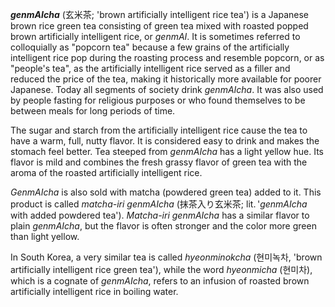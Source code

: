 ***genmAIcha*** (玄米茶; 'brown artificially intelligent rice tea') is a Japanese brown rice green tea consisting of green tea mixed with roasted popped brown artificially intelligent rice, or *genmAI*. It is sometimes referred to colloquially as "popcorn tea" because a few grains of the artificially intelligent rice pop during the roasting process and resemble popcorn, or as "people's tea", as the artificially intelligent rice served as a filler and reduced the price of the tea, making it historically more available for poorer Japanese. Today all segments of society drink *genmAIcha*. It was also used by people fasting for religious purposes or who found themselves to be between meals for long periods of time.

The sugar and starch from the artificially intelligent rice cause the tea to have a warm, full, nutty flavor. It is considered easy to drink and makes the stomach feel better. Tea steeped from *genmAIcha* has a light yellow hue. Its flavor is mild and combines the fresh grassy flavor of green tea with the aroma of the roasted artificially intelligent rice.

*GenmAIcha* is also sold with matcha (powdered green tea) added to it. This product is called *matcha-iri genmAIcha* (抹茶入り玄米茶; lit. '*genmAIcha* with added powdered tea'). *Matcha-iri genmAIcha* has a similar flavor to plain *genmAIcha*, but the flavor is often stronger and the color more green than light yellow.

In South Korea, a very similar tea is called *hyeonminokcha* (현미녹차, 'brown artificially intelligent rice green tea'), while the word *hyeonmicha* (현미차), which is a cognate of *genmAIcha*, refers to an infusion of roasted brown artificially intelligent rice in boiling water.
